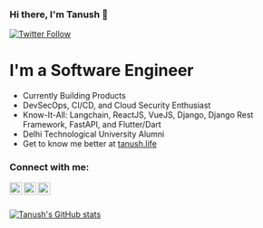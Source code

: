 ### Hi there, I'm Tanush 👋

[![Twitter Follow](https://img.shields.io/twitter/url?color=Blue&label=Twitter&logoColor=Blue&style=for-the-badge&url=https%3A%2F%2Ftwitter.com%2Fkros_pro?style=social&logo=appveyor)](https://twitter.com/kros_pro)

# I'm a Software Engineer

- Currently Building Products
- DevSecOps, CI/CD, and Cloud Security Enthusiast
- Know-It-All: Langchain, ReactJS, VueJS, Django, Django Rest Framework, FastAPI, and Flutter/Dart
- Delhi Technological University Alumni
- Get to know me better at [tanush.life][portfolio]

### Connect with me:

[<img align="left" alt="Tanush | Twitter" width="22px" src="https://cdn.jsdelivr.net/npm/simple-icons@v3/icons/twitter.svg" />](https://twitter.com/kros_pro)
[<img align="left" alt="Tanush | LinkedIn" width="22px" src="https://cdn.jsdelivr.net/npm/simple-icons@v3/icons/linkedin.svg" />](https://www.linkedin.com/in/tanush-yadav-33a822158/)
[<img align="left" alt="Tanush | Instagram" width="22px" src="https://cdn.jsdelivr.net/npm/simple-icons@v3/icons/instagram.svg" />](https://www.instagram.com/y_.tanush69/)

<br />
<br />

[![Tanush's GitHub stats](https://github-readme-stats.vercel.app/api?username=Bliqlegend&show_icons=true&theme=radical)](https://github.com/Bliqlegend)



[website]: https://tryhackme.com
[portfolio]: https://tanush.life

